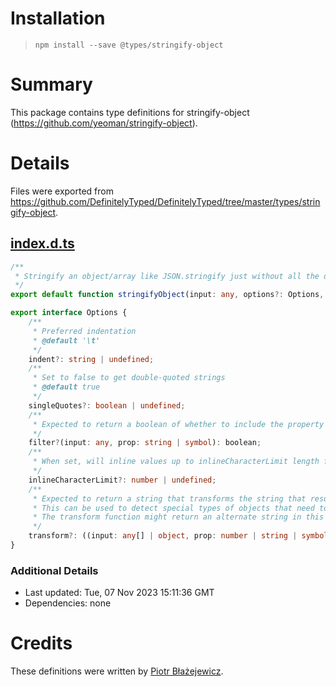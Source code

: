 # Installation
> `npm install --save @types/stringify-object`

# Summary
This package contains type definitions for stringify-object (https://github.com/yeoman/stringify-object).

# Details
Files were exported from https://github.com/DefinitelyTyped/DefinitelyTyped/tree/master/types/stringify-object.
## [index.d.ts](https://github.com/DefinitelyTyped/DefinitelyTyped/tree/master/types/stringify-object/index.d.ts)
````ts
/**
 * Stringify an object/array like JSON.stringify just without all the double-quotes
 */
export default function stringifyObject(input: any, options?: Options, pad?: string): string;

export interface Options {
    /**
     * Preferred indentation
     * @default '\t'
     */
    indent?: string | undefined;
    /**
     * Set to false to get double-quoted strings
     * @default true
     */
    singleQuotes?: boolean | undefined;
    /**
     * Expected to return a boolean of whether to include the property property of the object object in the output.
     */
    filter?(input: any, prop: string | symbol): boolean;
    /**
     * When set, will inline values up to inlineCharacterLimit length for the sake of more terse output.
     */
    inlineCharacterLimit?: number | undefined;
    /**
     * Expected to return a string that transforms the string that resulted from stringifying object[property].
     * This can be used to detect special types of objects that need to be stringified in a particular way.
     * The transform function might return an alternate string in this case, otherwise returning the originalResult.
     */
    transform?: ((input: any[] | object, prop: number | string | symbol, originalResult: string) => string) | undefined;
}

````

### Additional Details
 * Last updated: Tue, 07 Nov 2023 15:11:36 GMT
 * Dependencies: none

# Credits
These definitions were written by [Piotr Błażejewicz](https://github.com/peterblazejewicz).
